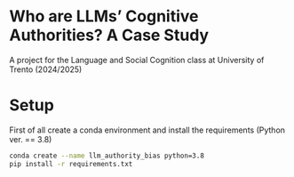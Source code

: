 # Who are LLMs’ Cognitive Authorities? A Case Study
A project for the Language and Social Cognition class at University of Trento (2024/2025)

# Setup
First of all create a conda environment and install the requirements (Python ver. == 3.8)
```bash
conda create --name llm_authority_bias python=3.8
pip install -r requirements.txt
```
